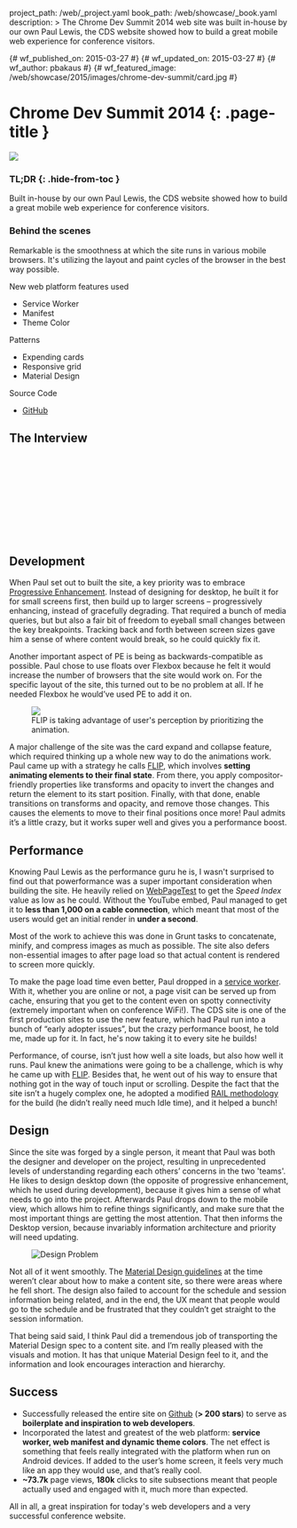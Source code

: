 project_path: /web/_project.yaml
book_path: /web/showcase/_book.yaml
description: >
  The Chrome Dev Summit 2014 web site was built in-house by our own Paul Lewis,
  the CDS website showed how to build a great mobile web experience for conference
  visitors.

{# wf_published_on: 2015-03-27 #}
{# wf_updated_on: 2015-03-27 #}
{# wf_author: pbakaus #}
{# wf_featured_image: /web/showcase/2015/images/chrome-dev-summit/card.jpg #}

# Chrome Dev Summit 2014 {: .page-title }

<img src="images/chrome-dev-summit/screenshot-portrait.png" class="attempt-right">

### TL;DR {: .hide-from-toc }

Built in-house by our own Paul Lewis, the CDS website showed how to build a
great mobile web experience for conference visitors.

### Behind the scenes

Remarkable is the smoothness at which the site runs in various mobile browsers.
It's utilizing the layout and paint cycles of the browser in the best way
possible.

New web platform features used

* Service Worker
* Manifest
* Theme Color

Patterns

* Expending cards
* Responsive grid
* Material Design

Source Code

* [GitHub](https://github.com/GoogleChrome/devsummit)



<div style="clear:both;"></div>

## The Interview

<div class="video-wrapper-full-width">
  <iframe class="devsite-embedded-youtube-video" data-video-id="VjCCwplpLAo"
          data-autohide="1" data-showinfo="0" frameborder="0" allowfullscreen>
  </iframe>
</div>



## Development

When Paul set out to built the site, a key priority was to embrace 
[Progressive Enhancement](https://en.wikipedia.org/wiki/Progressive_enhancement). 
Instead of designing for desktop, he built it for for small screens first, 
then build up to larger screens – progressively enhancing, instead of 
gracefully degrading. That required a bunch of media queries, but but also a 
fair bit of freedom to eyeball small changes between the key breakpoints. 
Tracking back and forth between screen sizes gave him a sense of where content 
would break, so he could quickly fix it.

Another important aspect of PE is being as backwards-compatible as possible. 
Paul chose to use floats over Flexbox because he felt it would increase the 
number of browsers that the site would work on. For the specific layout of the 
site, this turned out to be no problem at all. If he needed Flexbox he would’ve 
used PE to add it on.

<figure>
  <img src="images/chrome-dev-summit/flip.jpg">
  <figcaption>
    FLIP is taking advantage of user's perception by prioritizing the animation.
  </figcaption>
</figure>


A major challenge of the site was the card expand and collapse feature, which 
required thinking up a whole new way to do the animations work. Paul came up 
with a strategy he calls [FLIP](https://aerotwist.com/blog/flip-your-animations), 
which involves **setting animating elements to their final state**. From there, 
you apply compositor-friendly properties like transforms and opacity to invert 
the changes and return the element to its start position. Finally, with that 
done, enable transitions on transforms and opacity, and remove those changes. 
This causes the elements to move to their final positions once more! Paul 
admits it’s a little crazy, but it works super well and gives you a 
performance boost.

## Performance

Knowing Paul Lewis as the performance guru he is, I wasn't surprised to 
find out that powerformance was a super important consideration when building 
the site. He heavily relied on [WebPageTest](https://webpagetest.org) to get 
the *Speed Index* value as low as he could. Without the YouTube embed, Paul 
managed to get it to **less than 1,000 on a cable connection**, which meant 
that most of the users would get an initial render in **under a second**.

Most of the work to achieve this was done in Grunt tasks to concatenate, 
minify, and compress images as much as possible. The site also defers 
non-essential images to after page load so that actual content is rendered 
to screen more quickly.

To make the page load time even better, Paul dropped in a 
[service worker](http://www.html5rocks.com/en/tutorials/service-worker/introduction).  
With it, whether you are online or not, a page visit can be served up from 
cache, ensuring that you get to the content even on spotty connectivity 
(extremely important when on conference WiFi!). The CDS site is one of the 
first production sites to use the new feature, which had Paul run into a bunch 
of “early adopter issues”, but the crazy performance boost, he told me, made 
up for it. In fact, he's now taking it to every site he builds!

Performance, of course, isn’t just how well a site loads, but also how well it 
runs. Paul knew the animations were going to be a challenge, which is why he 
came up with [FLIP](https://aerotwist.com/blog/flip-your-animations). Besides 
that, he went out of his way to ensure that nothing got in the way of touch 
input or scrolling. Despite the fact that the site isn’t a hugely complex one, 
he adopted a modified [RAIL methodology](/web/tools/chrome-devtools/profile/evaluate-performance/rail) 
for the build (he didn’t really need much Idle time), and it helped a bunch!

## Design

Since the site was forged by a single person, it meant that Paul was both the 
designer and developer on the project, resulting in unprecedented levels of 
understanding regarding each others’ concerns in the two 'teams'. He likes to 
design desktop down (the opposite of progressive enhancement, which he used 
during development), because it gives him a sense of what needs to go into 
the project. Afterwards Paul drops down to the mobile view, which allows him 
to refine things significantly, and make sure that the most important things 
are getting the most attention. That then informs the Desktop version, because 
invariably information architecture and priority will need updating.

<figure>
  <img src="images/chrome-dev-summit/design_problem.jpg" alt="Design Problem" style="max-height: 500px" />
  <figcaption></figcaption>
</figure>

Not all of it went smoothly. The [Material Design guidelines](https://www.google.com/design/spec/material-design/introduction.html)
at the time weren’t clear about how to make a content site, so there were areas 
where he fell short. The design also failed to account for the schedule and 
session information being related, and in the end, the UX meant that people 
would go to the schedule and be frustrated that they couldn’t get straight to 
the session information.

That being said said, I think Paul did a tremendous job of transporting the 
Material Design spec to a content site. and I’m really pleased with the visuals 
and motion. It has that unique Material Design feel to it, and the information 
and look encourages interaction and hierarchy.

## Success

* Successfully released the entire site on 
[Github](https://github.com/googlechrome/devsummit) (**&gt; 200 stars**) to 
serve as **boilerplate and inspiration to web developers**.
* Incorporated the latest and greatest of the web platform: **service worker, 
web manifest and dynamic theme colors**. The net effect is something that feels 
really integrated with the platform when run on Android devices. If added to 
the user’s home screen, it feels very much like an app they would use, and 
that’s really cool.
* **~73.7k** page views, **180k** clicks to site subsections meant that people 
actually used and engaged with it, much more than expected.

All in all, a great inspiration for today's web developers and a very 
successful conference website.
